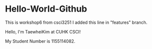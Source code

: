 # Hello-World-Github
This is workshop6 from csci3251
I added this line in "features" branch.

Hello, I'm TaewheiKim at CUHK CSCI!

My Student Number is 1155114082.

